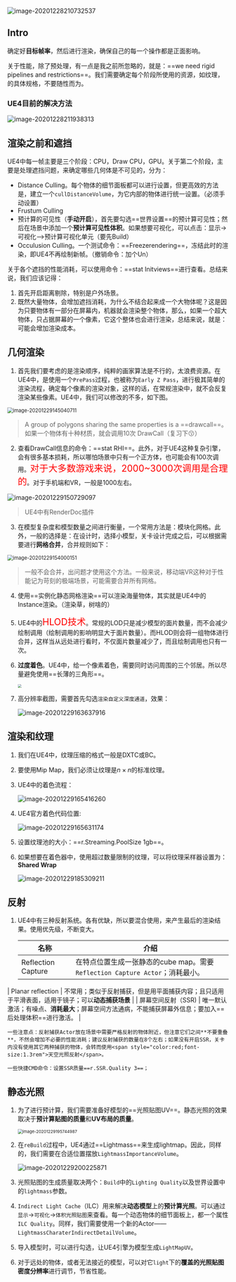![image-20201228210732537](实时渲染深入探究2.assets/image-20201228210732537.png)

## Intro

确定好**目标帧率**，然后进行渲染，确保自己的每一个操作都是正面影响。

关于性能，除了预处理，有一点是我之前所忽略的，就是：==we need rigid pipelines and restrictions==。我们需要确定每个阶段所使用的资源，如纹理，的具体规格，不要随性而为。

### UE4目前的解决方法

![image-20201228211938313](实时渲染深入探究2.assets/image-20201228211938313.png)



## 渲染之前和遮挡

UE4中每一帧主要是三个阶段：CPU，Draw CPU，GPU。关于第二个阶段，主要是处理遮挡问题，来确定哪些几何体是不可见的，分为：

- Distance Culling。每个物体的细节面板都可以进行设置，但更高效的方法是，建立一个`cullDistanceVolume`，为它内部的物体进行统一设置。（必须手动设置）
- Frustum Culling
- 预计算的可见性（**手动开启**），首先要勾选==世界设置==的预计算可见性；然后在场景中添加一个**预计算可见性体积**。如果想要可视化，可以点击：显示->可视化-->预计算可视化单元（要先Build）
- Occulusion Culling。一个测试命令：==Freezerendering==，冻结此时的渲染，即UE4不再绘制新帧。（撤销命令：加个Un）

关于各个遮挡的性能消耗，可以使用命令：==stat Initviews==进行查看。总结来说，我们应该记得：

1. 首先开启距离剔除，特别是户外场景。
2. 既然大量物体，会增加遮挡消耗，为什么不结合起来成一个大物体呢？这是因为只要物体有一部分在屏幕内，机器就会渲染整个物体，那么，如果一个超大物体，只占据屏幕的一个像素，它这个整体也会进行渲染，总结来说，就是：可能会增加渲染成本。

## 几何渲染

1. 首先我们要考虑的是渲染顺序，纯粹的画家算法是不行的，太浪费资源。在UE4中，是使用一个`PrePass`过程，也被称为`Early Z Pass`，进行极其简单的渲染流程，确定每个像素的渲染对象，这样的话，在常规渲染中，就不会反复渲染某些像素。UE4中，我们可以修改的不多，如下图。

<img src="实时渲染深入探究2.assets/image-20201229145040711.png" alt="image-20201229145040711" style="zoom:80%;" />

> A group of polygons sharing the same properties is a ==drawcall==。如果一个物体有十种材质，就会调用10次	DrawCall（复习下😗）
>

2. 查看DrawCall信息的命令：==stat RHI==。此外，对于UE4这种复杂引擎，会有很多基本损耗，所以哪怕场景中只有一个正方体，也可能会有100次调用。<span style="color:red;font-size:1.3rem">对于大多数游戏来说，2000~3000次调用是合理的</span>。对于手机端和VR，一般是1000左右。

![image-20201229150729097](实时渲染深入探究2.assets/image-20201229150729097.png)

> UE4中有RenderDoc插件

3. 在模型复杂度和模型数量之间进行衡量，一个常用方法是：模块化网格。此外，一般的选择是：在设计时，选择小模型，关卡设计完成之后，可以根据需要进行**网格合并**，合并规则如下：

<img src="实时渲染深入探究2.assets/image-20201229154000151.png" alt="image-20201229154000151" style="zoom:80%;" />

> 一般不会合并，出问题才使用这个方法。一般来说，移动端VR这种对于性能记为苛刻的极端场景，可能需要合并所有网格。

4. 使用==实例化静态网格渲染==可以渲染海量物体，其实就是UE4中的Instance渲染。（渲染草，树啥的）
5. UE4中的<span style="color:red;font-size:1.3rem">HLOD技术</span>。常规的LOD只是减少模型的面片数量，而不会减少绘制调用（绘制调用的影响明显大于面片数量）。而HLOD则会将一组物体进行合并，这样当从远处进行看时，不仅面片数量减少了，而且绘制调用也只有一次。

6. **过度着色**。UE4中，给一个像素着色，需要同时访问周围的三个邻居。所以尽量避免使用==长薄的三角形==。

    <img src="实时渲染深入探究2.assets/捕获.PNG" style="zoom:50%;" />

7. 高分辨率截图，需要首先勾选`渲染自定义深度通道`，效果：

    ![image-20201229163637916](实时渲染深入探究2.assets/image-20201229163637916.png)

## 渲染和纹理

1. 我们在UE4中，纹理压缩的格式一般是DXTC或BC。

2. 要使用Mip Map，我们必须让纹理是$n\times n$的标准纹理。

3. UE4中的着色流程：

    ![image-20201229165416260](实时渲染深入探究2.assets/image-20201229165416260.png)

4. UE4官方着色代码位置:

    ![image-20201229165631174](实时渲染深入探究2.assets/image-20201229165631174.png)

5. 设置纹理池的大小：==r.Streaming.PoolSize 1gb==。

6. 如果想要在着色器中，使用超过数量限制的纹理，可以将纹理采样器设置为：**Shared Wrap**

    ![image-20201229185309211](实时渲染深入探究2.assets/image-20201229185309211.png)

## 反射

1. UE4中有三种反射系统。各有优缺，所以要混合使用，来产生最后的渲染结果。使用优先级，不断变大。

    | 名称               | 介绍                                                         |
    | ------------------ | ------------------------------------------------------------ |
    | Reflection Capture | 在特点位置生成一张静态的cube map。需要`Reflection Capture Actor`；消耗最小。 |
| Planar reflection  | 不常用；类似于反射捕获，但是用平面捕获内容；且只适用于平滑表面，适用于镜子；可以**动态捕获场景** |
    | 屏幕空间反射（SSR) | 唯一默认激活；有噪点、**消耗最大**；屏幕空间方法通病，不能捕获屏幕外信息；要加入==后处理体积==进行激活。 |
    
    一些注意点：反射捕获Actor放在场景中需要严格反射的物体附近，但注意它们之间**不要重叠**，不然会增加不必要的性能消耗；建议反射捕获的数量在8个左右；如果没有开启SSR，关卡内没有使用其它两种捕获的物体，会转而使用<span style="color:red;font-size:1.3rem">天空光照反射</span>。
    
    一些快捷CMD命令：设置SSR质量==r.SSR.Quality 3==；

## 静态光照

1. 为了进行预计算，我们需要准备好模型的==光照贴图UV==。静态光照的效果取决于**预计算贴图的质量**和**UV布局的质量**。

    <img src="实时渲染深入探究2.assets/image-20201229195744987.png" alt="image-20201229195744987" style="zoom:67%;" />

2. 在`reBuild`过程中，UE4通过==Lightmass==来生成lightmap。因此，同样的，我们需要在合适位置摆放`LightmassImportanceVolume`。

    ![image-20201229200225871](实时渲染深入探究2.assets/image-20201229200225871.png)

3. 光照贴图的生成质量取决两个：`Build`中的`Lighting Quality`以及世界设置中的`lightmass`参数。

4. `Indirect Light Cache`（ILC）用来解决**动态模型**上的**预计算光照**。可以通过`显示`->`可视化`->`体积光照贴图`来查看。每一个动态物体的细节面板上，都一个属性`ILC Quality`。同样，我们需要使用一个新的Actor——`LightmassCharaterIndirectDetailVolume`。

5. 导入模型时，可以进行勾选，让UE4引擎为模型生成`LightMapUV`。

6. 对于远处的物体，或者无法接近的模型，可以对它`light`下的**覆盖的光照贴图密度分辨率**进行调节，节省性能。

